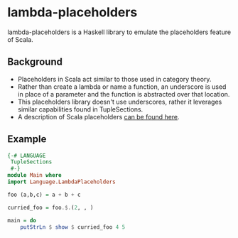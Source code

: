 lambda-placeholders
===================

lambda-placeholders is a Haskell library to emulate the placeholders feature of Scala. 

Background
----------

* Placeholders in Scala act similar to those used in category theory.
* Rather than create a lambda or name a function, an underscore is used in place of a parameter and the function is abstracted over that location.
* This placeholders library doesn't use underscores, rather it leverages similar capabilities found in TupleSections.
* A description of Scala placeholders [can be found here](http://www.artima.com/pins1ed/functions-and-closures.html#8.5).  

Example
-------

```haskell
{-# LANGUAGE
 TupleSections 
 #-}
module Main where 
import Language.LambdaPlaceholders

foo (a,b,c) = a + b + c

curried_foo = foo.$.(2, , )

main = do
    putStrLn $ show $ curried_foo 4 5
```
